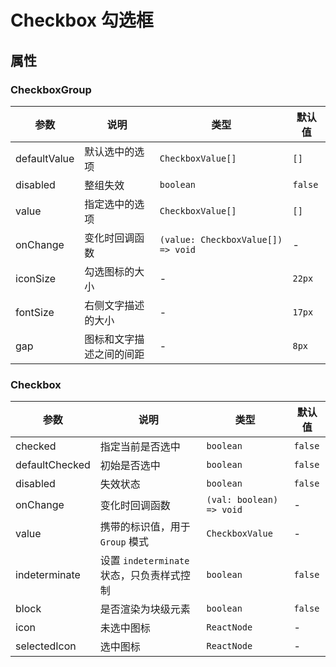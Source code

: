 # Checkbox 勾选框

<code src="./demos/index.tsx"></code>

## 属性

### CheckboxGroup

| 参数         | 说明           | 类型                               | 默认值  |
| ------------ | -------------- | ---------------------------------- | ------- |
| defaultValue | 默认选中的选项 | `CheckboxValue[]`                  | `[]`    |
| disabled     | 整组失效       | `boolean`                          | `false` |
| value        | 指定选中的选项 | `CheckboxValue[]`                  | `[]`    |
| onChange     | 变化时回调函数 | `(value: CheckboxValue[]) => void` | -       |
| iconSize | 勾选图标的大小      | -                                  | `22px` |
| fontSize | 右侧文字描述的大小   | -                                 | `17px` |
| gap       | 图标和文字描述之间的间距 | -                             | `8px`  |

### Checkbox

| 参数           | 说明                                         | 类型                 | 默认值  |
|----------------|---------------------------------------------|----------------------|---------|
| checked        | 指定当前是否选中                             | `boolean`             | `false` |
| defaultChecked | 初始是否选中                                 | `boolean`             | `false` |
| disabled       | 失效状态                                     | `boolean`             | `false` |
| onChange       | 变化时回调函数                               | `(val: boolean) => void`| -       |
| value          | 携带的标识值，用于 `Group` 模式              | `CheckboxValue`          | -       |
| indeterminate  | 设置 `indeterminate` 状态，只负责样式控制    | `boolean`                | `false` |
| block          | 是否渲染为块级元素                           | `boolean`                | `false` |
| icon           | 未选中图标                                  | `ReactNode`                | - |
| selectedIcon   | 选中图标                                    | `ReactNode`                | - |

